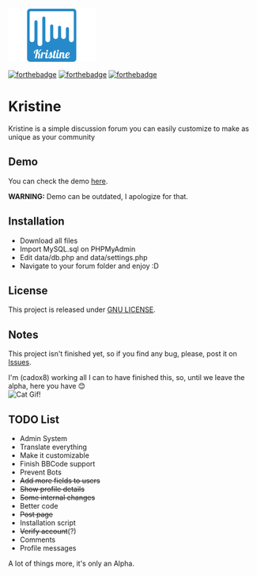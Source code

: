 ![Kristine](https://github.com/cadox8/Kristine/blob/master/img/kristine.jpg)

[![forthebadge](http://forthebadge.com/images/badges/built-with-love.svg)](http://forthebadge.com)
[![forthebadge](http://forthebadge.com/images/badges/validated-html5.svg)](http://forthebadge.com)
[![forthebadge](http://forthebadge.com/images/badges/contains-cat-gifs.svg)](http://forthebadge.com)

# Kristine
Kristine is a simple discussion forum you can easily customize to make as unique as your community<br>

## Demo
You can check the demo [here](http://kristine.ml).

**WARNING:** Demo can be outdated, I apologize for that.

## Installation
- Download all files
- Import MySQL.sql on PHPMyAdmin
- Edit data/db.php and data/settings.php
- Navigate to your forum folder and enjoy :D

## License
This project is released under [GNU LICENSE](https://github.com/cadox8/Kristine/blob/master/LICENSE).

## Notes
This project isn't finished yet, so if you find any bug, please, post it on [Issues](https://github.com/cadox8/Kristine/issues).

I'm (cadox8) working all I can to have finished this, so, until we leave the alpha, here you have :blush:<br>
![Cat Gif!](http://bestanimations.com/Animals/Mammals/Cats/catgif/cute-cat-animated-gif-6.gif)

## TODO List
- Admin System
- Translate everything
- Make it customizable
- Finish BBCode support
- Prevent Bots
- <s>Add more fields to users</s>
- <s>Show profile details</s>
- <s>Some internal changes</s>
- Better code
- <s>Post page</s>
- Installation script
- <s>Verify account</s>(?)
- Comments
- Profile messages

A lot of things more, it's only an Alpha.
